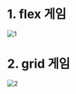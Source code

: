 # 1. flex 게임
![1](https://user-images.githubusercontent.com/80961451/115869945-8c7e0800-a479-11eb-8bed-9b95817ff8e4.png)

# 2. grid 게임
![2](https://user-images.githubusercontent.com/80961451/115869986-9869ca00-a479-11eb-8d52-f715b75745c3.png)
